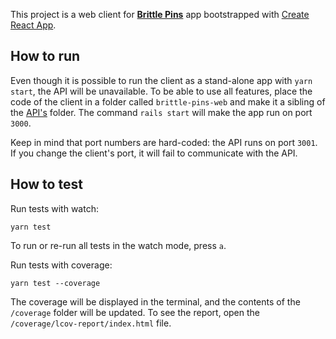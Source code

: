 This project is a web client for [**Brittle Pins**](https://brittle-pins.com) app bootstrapped with [Create React App](https://github.com/facebook/create-react-app).

## How to run

Even though it is possible to run the client as a stand-alone app with `yarn start`,
the API will be unavailable.
To be able to use all features, place the code of the client in a folder called `brittle-pins-web`
and make it a sibling of the [API's](https://github.com/ekaterina-nikonova/brittle-pins-api) folder.
The command `rails start` will make the app run on port `3000`.

Keep in mind that port numbers are hard-coded: the API runs on port `3001`.
If you change the client's port, it will fail to communicate with the API.

## How to test

Run tests with watch:

```yarn test```

To run or re-run all tests in the watch mode, press `a`.

Run tests with coverage:

```yarn test --coverage```

The coverage will be displayed in the terminal, and the contents of the `/coverage` folder will be updated.
To see the report, open the `/coverage/lcov-report/index.html` file.
